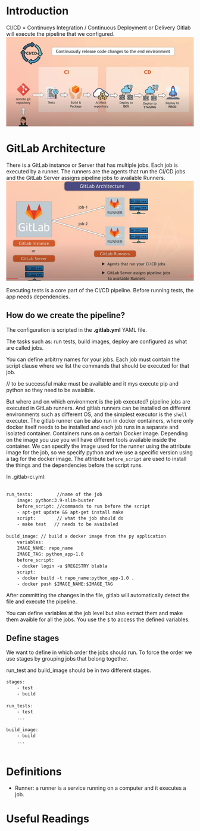 # Introduction
CI/CD = Continuoys Integration / Continuous Deployment or Delivery
Gitlab will execute the pipeline that we configured. 
![CI CD](/ci-cd/imgs/ci_cd.png "CI/CD")<br/>

# GitLab Architecture
There is a GitLab instance or Server that has multiple jobs. Each job is executed by a runner. The runners are the agents that run the CI/CD jobs and the GitLab Server assigns pipeline jobs to available Runners.
![GitLab Arch](/ci-cd/imgs/gitlab_arch.png "Gitlab Arch")<br/>

Executing tests is a core part of the CI/CD pipeline.
Before running tests, the app needs dependencies.

## How do we create the pipeline?
The configuration is scripted in the **.gitlab.yml** YAML file.

The tasks such as: run tests, build images, deploy are configured as what are called jobs.

You can define arbitrry names for your jobs. Each job must contain the script clause where we list the commands that should be executed for that job.

 // to be successful make must be available and it mys execute pip and python so they need to be avaialble. 

But where and on which environment is the job executed? pipeline jobs are executed in GitLab runners. And gitlab runners can be installed on different environments such as different OS, and the simplest executor is the `shell` executer. The gitlab runner can be also run in docker containers, where only docker itself needs to be installed and each job runs in a separate and isolated container. Containers runs on a certain Docker image. Depending on the image you use you will have different tools available inside the container. We can specify the image used for the runner using the attribute image for the job, so we specify python and we use a specific version using a tag for the docker image.
The attribute `before_script` are used to install the things and the dependencies before the script runs.

In .gitlab-ci.yml:
```

run_tests:         //name of the job
    image: python:3.9-slim-buster
    before_script: //commands to run before the script
    - apt-get update && apt-get install make
    script:        // what the job should do
    - make test   // needs to be avaibaled

build_image: // build a docker image from the py application
    variables: 
    IMAGE_NAME: repo_name
    IMAGE_TAG: python_app-1.0 
    before_script:
    - docker login -u $REGISTRY blabla
    script: 
    - docker build -t repo_name:python_app-1.0 . 
    - docker push $IMAGE_NAME:$IMAGE_TAG 

```
After committing the changes in the file, gitlab will automatically detect the file and execute the pipeline. 

You can define variables at the job level but also extract them and make them avaible for all the jobs. You use the `$` to access the defined variables.

## Define stages
We want to define in which order the jobs should run. To force the order we use stages by grouping jobs that belong together.

run_test and build_image should be in two different stages. 
```
stages:
    - test
    - build

run_tests: 
    - test
    ...

build_image:
    - build
    ...


```

# Definitions
- Runner: a runner is a service running on a computer and it executes a job.
# Useful Readings